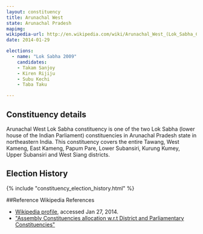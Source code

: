 ```yaml
---
layout: constituency
title: Arunachal West
state: Arunachal Pradesh
mapimg: 
wikipedia-url: http://en.wikipedia.com/wiki/Arunachal_West_(Lok_Sabha_Constituency)
date: 2014-01-29

elections: 
  - name: "Lok Sabha 2009"
    candidates: 
    - Takam Sanjoy 
    - Kiren Rijiju 
    - Subu Kechi 
    - Taba Taku 

---
```

## Constituency details
Arunachal West Lok Sabha constituency is one of the two Lok Sabha (lower house of the Indian Parliament) constituencies in Arunachal Pradesh state in northeastern India. This constituency covers the entire Tawang, West Kameng, East Kameng, Papum Pare, Lower Subansiri, Kurung Kumey, Upper Subansiri and West Siang districts.




## Election History
{% include "constituency_election_history.html" %}

##Reference
Wikipedia References
- [Wikipedia profile]({{page.profile.wikipedia}}), accessed Jan 27, 2014.
- ["Assembly Constituencies allocation w.r.t District and Parliamentary Constituencies"][wiki1]

[wiki1]: http://ceoarunachal.nic.in/Information/ACwiseDistrictwisePCwise.htm
